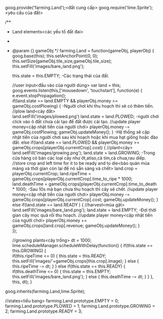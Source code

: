 goog.provide('farming.Land');<đất cung cấp>
goog.require('lime.Sprite');<yêu cầu của đất>

/**
 * Land elements<các yếu tố đất đai>
 * 
 * @param {} gameObj
 */
farming.Land = function(gameObj, playerObj) {
    goog.base(this);
    this.setAnchorPoint(0, 0);
    this.setSize(gameObj.tile_size,gameObj.tile_size);
    this.setFill('images/bare_land.png');
 
    this.state = this.EMPTY;
   -Các trạng thái của đất. 
    
    //user input<đầu vào của người dùng>
    var land = this;
    goog.events.listen(this,['mousedown', 'touchstart'], function(e) {
        e.event.stopPropagation();        
        if(land.state == land.EMPTY && playerObj.money >= gameObj.costPlowing) {
        -Người chơi khi thu hoạch thì sẽ có thêm tiền.
            //plow land<cày đất>    
            land.setFill('images/plowed.png')
            land.state = land.PLOWED;
            -người chơi click vào ô đất chưa cải tạo để đất được cải tạo.
            //update player money<cập nhật tiền của người chơi>
            playerObj.money -= gameObj.costPlowing;
            gameObj.updateMoney();
        }   -Hệ thống sẽ cập nhật tiền của người chơi sau khi hoạch hoặc khi mua hạt giống hoặc đào đất.
        else if(land.state == land.PLOWED && playerObj.money >= gameObj.crops[playerObj.currentCrop].cost) {
            //plant<cây>
            land.setFill('images/growing.png');
            land.state = land.GROWING;
            -Trong cửa hàng có bán các loại cây như ớt,atiso,cà tím,cà chua,rau diếp.
            //store crop and left time for it to be ready and to die<bảo quản mùa màng và thời gian còn lại để nó sẵn sàng và chết>
            land.crop = playerObj.currentCrop;
            land.ripeTime = gameObj.crops[playerObj.currentCrop].time_to_ripe * 1000;
            land.deathTime = gameObj.crops[playerObj.currentCrop].time_to_death * 1000;
            -Sau 10s mà bạn chưa thu hoạch thì cây sẽ chết.
            //update player money<cập nhật tiền của người chơi>
            playerObj.money -= gameObj.crops[playerObj.currentCrop].cost;
            gameObj.updateMoney();
        }
        else if(land.state == land.READY ) {
            //harvest<mùa gặt>
            land.setFill('images/bare_land.png');
            land.state = land.EMPTY;
            -Đợi thời gian cây mọc quả rồi thu hoạch.
            //update player money<cập nhật tiền của người chơi>
            playerObj.money += gameObj.crops[land.crop].revenue;
            gameObj.updateMoney();
        }        
    });
    
    //growing plants<cây trồng>
    dt = 1000;
    lime.scheduleManager.scheduleWithDelay(function() {
        if(this.state == this.GROWING) {            
            if(this.ripeTime <= 0) {
                this.state = this.READY;
                this.setFill('images/'+gameObj.crops[this.crop].image);
            }
            else {
                this.ripeTime -= dt;
            }
        }
        else if(this.state == this.READY) {
            if(this.deathTime <= 0) {
                this.state = this.EMPTY;
                this.setFill('images/bare_land.png');
            }
            else {
                this.deathTime -= dt;
            }
        }
    }, this, dt);
}

goog.inherits(farming.Land,lime.Sprite);

//states<tiểu bang>
farming.Land.prototype.EMPTY = 0;
farming.Land.prototype.PLOWED = 1;
farming.Land.prototype.GROWING = 2;
farming.Land.prototype.READY = 3;
